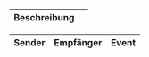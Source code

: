 | Beschreibung |     |
| ------------ | --- |

| Sender | Empfänger | Event |
| ------ | --------- | ----- |
